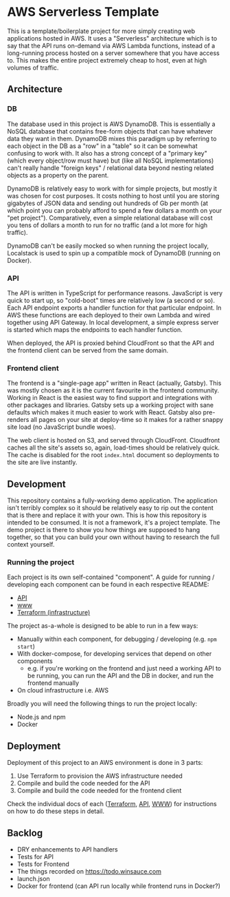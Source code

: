 # AWS Serverless Template

This is a template/boilerplate project for more simply creating web applications hosted in AWS. It uses a "Serverless" architecture which is to say that the API runs on-demand via AWS Lambda functions, instead of a long-running process hosted on a server somewhere that you have access to. This makes the entire project extremely cheap to host, even at high volumes of traffic.


## Architecture

### DB

The database used in this project is AWS DynamoDB. This is essentially a NoSQL database that contains free-form objects that can have whatever data they want in them. DynamoDB mixes this paradigm up by referring to each object in the DB as a "row" in a "table" so it can be somewhat confusing to work with. It also has a strong concept of a "primary key" (which every object/row must have) but (like all NoSQL implementations) can't really handle "foreign keys" / relational data beyond nesting related objects as a property on the parent.

DynamoDB is relatively easy to work with for simple projects, but mostly it was chosen for cost purposes. It costs nothing to host until you are storing gigabytes of JSON data and sending out hundreds of Gb per month (at which point you can probably afford to spend a few dollars a month on your "pet project"). Comparatively, even a simple relational database will cost you tens of dollars a month to run for no traffic (and a lot more for high traffic).

DynamoDB can't be easily mocked so when running the project locally, Localstack is used to spin up a compatible mock of DynamoDB (running on Docker).


### API

The API is written in TypeScript for performance reasons. JavaScript is very quick to start up, so "cold-boot" times are relatively low (a second or so). Each API endpoint exports a handler function for that particular endpoint. In AWS these functions are each deployed to their own Lambda and wired together using API Gateway. In local development, a simple express server is started which maps the endpoints to each handler function.

When deployed, the API is proxied behind CloudFront so that the API and the frontend client can be served from the same domain.


### Frontend client

The frontend is a "single-page app" written in React (actually, Gatsby). This was mostly chosen as it is the current favourite in the frontend community. Working in React is the easiest way to find support and integrations with other packages and libraries. Gatsby sets up a working project with sane defaults which makes it much easier to work with React. Gatsby also pre-renders all pages on your site at deploy-time so it makes for a rather snappy site load (no JavaScript bundle woes).

The web client is hosted on S3, and served through CloudFront. Cloudfront caches all the site's assets so, again, load-times should be relatively quick. The cache is disabled for the root `index.html` document so deployments to the site are live instantly.


## Development

This repository contains a fully-working demo application. The application isn't terribly complex so it should be relatively easy to rip out the content that is there and replace it with your own. This is how this repository is intended to be consumed. It is not a framework, it's a project template. The demo project is there to show you how things are supposed to hang together, so that you can build your own without having to research the full context yourself.


### Running the project

Each project is its own self-contained "component". A guide for running / developing each component can be found in each respective README:

  - [API](./src/api/README.md)
  - [www](./src/www/README.md)
  - [Terraform (infrastructure)](./terraform/README.md)

The project as-a-whole is designed to be able to run in a few ways:

  - Manually within each component, for debugging / developing (e.g. `npm start`)
  - With docker-compose, for developing services that depend on other components
    - e.g. if you're working on the frontend and just need a working API to be running, you can run the API and the DB in docker, and run the frontend manually
  - On cloud infrastructure i.e. AWS

Broadly you will need the following things to run the project locally:
  - Node.js and npm
  - Docker


## Deployment

Deployment of this project to an AWS environment is done in 3 parts:

1. Use Terraform to provision the AWS infrastructure needed
1. Compile and build the code needed for the API
1. Compile and build the code needed for the frontend client

Check the individual docs of each ([Terraform](./terraform/README.md), [API](./src/api/README.md), [WWW](./src/www/README.md)) for instructions on how to do these steps in detail.

## Backlog
  - DRY enhancements to API handlers
  - Tests for API
  - Tests for Frontend
  - The things recorded on https://todo.winsauce.com
  - launch.json
  - Docker for frontend (can API run locally while frontend runs in Docker?)